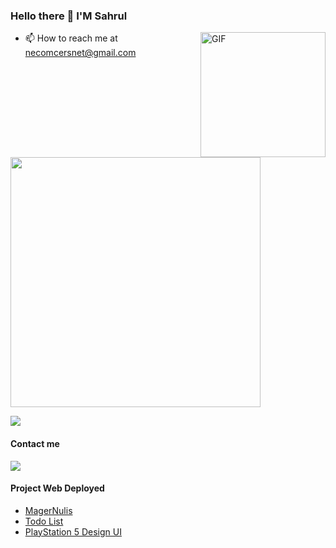 ### Hello there 👋 I'M Sahrul

<img align="right" height="200" alt="GIF" src="https://thumbs.gfycat.com/AngelicConcreteHypsilophodon-max-1mb.gif" />

- 📫 How to reach me at necomcersnet@gmail.com

<img src="https://github-readme-stats.vercel.app/api?username=sahrullahh&show_icons=true&theme=radical" width="400">

![](https://komarev.com/ghpvc/?username=sahrul-dev&color=dc143c)

#### Contact me
  <a href="https://www.facebook.com/sahrullahhh/">
    <img src="https://img.shields.io/badge/Facebook-1877F2?style=for-the-badge&logo=facebook&logoColor=white" />
  </a>

#### Project Web Deployed 
- <a href="https://magernulis-mauve.vercel.app/">MagerNulis</a>
- <a href="https://floating-sierra-61269.herokuapp.com/">Todo List</a>
- <a href="https://playstation5.vercel.app/">PlayStation 5 Design UI</a> 
    
